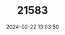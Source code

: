 ---
title: "21583"
category: "Telmatobius pefauri"
draft: false
date: 2024-02-22 13:03:50
languages:
  English: ["Arica Water Frog"]
---